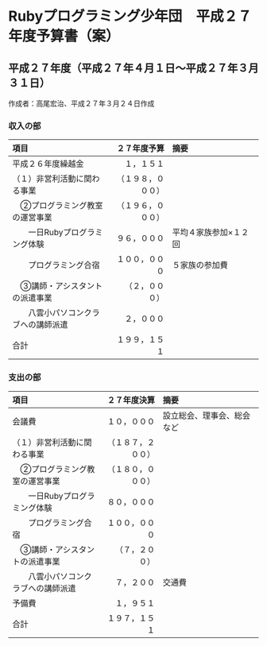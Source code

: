 # Rubyプログラミング少年団　平成２７年度予算書（案）

## 平成２７年度（平成２７年４月１日～平成２７年３月３１日）

作成者：高尾宏治、平成２７年３月２４日作成

### 収入の部

| 項目 | ２７年度予算 | 摘要 |
|:-----|-------:|:-----|
| 平成２６年度繰越金 | １，１５１ | |
| （１）非営利活動に関わる事業 | （１９８，０００） | |
| 　②プログラミング教室の運営事業 | （１９６，０００） | |
| 　　一日Rubyプログラミング体験 | ９６，０００ | 平均４家族参加×１２回 |
| 　　プログラミング合宿 | １００，０００ | ５家族の参加費 |
| 　③講師・アシスタントの派遣事業 | （２，０００） | |
| 　　八雲小パソコンクラブへの講師派遣 | ２，０００ | |
| 合計 | １９９，１５１ | 　　　　　　　　　　 |

### 支出の部

| 項目 | ２７年度決算 | 摘要 |
|:-----|-------:|:-----|
| 会議費 | １０，０００ | 設立総会、理事会、総会など |
| （１）非営利活動に関わる事業 | （１８７，２００） | |
| 　②プログラミング教室の運営事業 | （１８０，０００） | |
| 　　一日Rubyプログラミング体験 | ８０，０００ | |
| 　　プログラミング合宿 | １００，０００ | |
| 　③講師・アシスタントの派遣事業 | （７，２００） | |
| 　　八雲小パソコンクラブへの講師派遣 | ７，２００ | 交通費 |
| 予備費 | １，９５１ | |
| 合計 | １９７，１５１ | 　　　　　　　　　　 |
